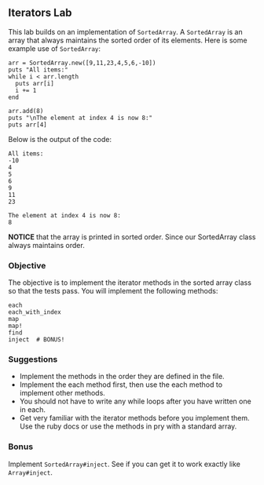 ## Iterators Lab

This lab builds on an implementation of ```SortedArray```.  A ```SortedArray``` is an array that always maintains the sorted order of its elements.  Here is some example use of ```SortedArray```:

```
arr = SortedArray.new([9,11,23,4,5,6,-10])
puts "All items:"
while i < arr.length
  puts arr[i]
  i += 1
end

arr.add(8)
puts "\nThe element at index 4 is now 8:"
puts arr[4]

```

Below is the output of the code:

```
All items:
-10
4
5
6
9
11
23

The element at index 4 is now 8:
8
```
__NOTICE__ that the array is printed in sorted order.  Since our SortedArray class always maintains order.

### Objective

The objective is to implement the iterator methods in the sorted array class so that the tests pass.  You will implement the following methods:

```
each
each_with_index
map
map!
find
inject  # BONUS!
```

### Suggestions

* Implement the methods in the order they are defined in the file.
* Implement the each method first, then use the each method to implement other methods.
* You should not have to write any while loops after you have written one in each.
* Get very familiar with the iterator methods before you implement them.  Use the ruby docs or use the methods in pry with a standard array.

### Bonus

Implement `SortedArray#inject`. See if you can get it to work exactly
like `Array#inject`. 

